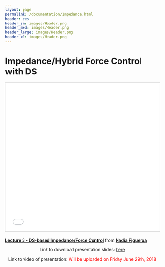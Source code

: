 ```yaml
---
layout: page
permalink: /documentation/Impedance.html
header: yes
header_sm: images/Header.png
header_med: images/Header.png
header_large: images/Header.png
header_xl: images/Header.png
--- 
```

<h1>Impedance/Hybrid Force Control with DS</h1>

<p style="text-align: center;"> <iframe src="//www.slideshare.net/slideshow/embed_code/key/Nq1EXxol5SyNFt" width="595" height="485" frameborder="0" marginwidth="0" marginheight="0" scrolling="no" style="border:1px solid #CCC; border-width:1px; margin-bottom:5px; max-width: 100%;" allowfullscreen> </iframe> <div style="margin-bottom:5px"> <strong> <a href="//www.slideshare.net/nadiabarbara9/lecture-3-dsbased-impedanceforce-control-103602567" title="Lecture 3 - DS-based Impedance/Force Control" target="_blank">Lecture 3 - DS-based Impedance/Force Control</a> </strong> from <strong><a href="https://www.slideshare.net/nadiabarbara9" target="_blank">Nadia Figueroa</a></strong> </div> </p>

<p style="text-align: center;"> Link to download presentation slides:  <a href="http://lasa.epfl.ch/files/Presentations/Impedance_final.pptm">here</a> </p>

<p style="text-align: center;"> Link to video of presentation: <font color="red"> Will be uploaded on Friday June 29th, 2018 </font> </p>
